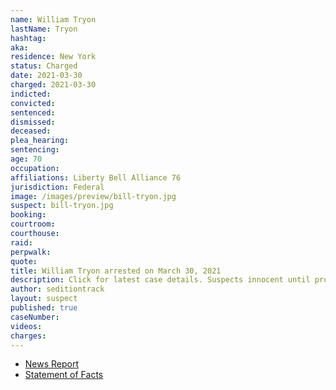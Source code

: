 ```yaml
---
name: William Tryon
lastName: Tryon
hashtag:
aka:
residence: New York
status: Charged
date: 2021-03-30
charged: 2021-03-30
indicted:
convicted:
sentenced:
dismissed:
deceased:
plea_hearing:
sentencing:
age: 70
occupation:
affiliations: Liberty Bell Alliance 76
jurisdiction: Federal
image: /images/preview/bill-tryon.jpg
suspect: bill-tryon.jpg
booking:
courtroom:
courthouse:
raid:
perpwalk:
quote:
title: William Tryon arrested on March 30, 2021
description: Click for latest case details. Suspects innocent until proven guilty.
author: seditiontrack
layout: suspect
published: true
caseNumber:
videos:
charges:
---
```

- [News Report](https://www.hudsonvalley360.com/news/national/selkirk-man-charged-in-capitol-riot/article_e447c26e-4459-5968-9249-44b2eaa0e1cf.html)
- [Statement of Facts](https://extremism.gwu.edu/sites/g/files/zaxdzs2191/f/William%20Tryon%20Statement%20of%20Facts.pdf)
